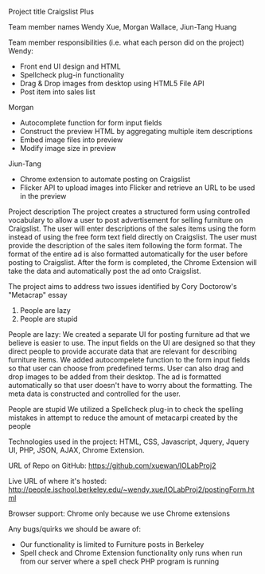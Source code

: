 Project title
Craigslist Plus

Team member names
Wendy Xue, Morgan Wallace, Jiun-Tang Huang

Team member responsibilities (i.e. what each person did on the project)
Wendy: 
- Front end UI design and HTML
- Spellcheck plug-in functionality
- Drag & Drop images from desktop using HTML5 File API
- Post item into sales list

Morgan
- Autocomplete function for form input fields
- Construct the preview HTML by aggregating multiple item descriptions
- Embed image files into preview
- Modify image size in preview

Jiun-Tang
- Chrome extension to automate posting on Craigslist
- Flicker API to upload images into Flicker and retrieve an URL to be used in the preview

Project description 
The project creates a structured form using controlled vocabulary to allow a user to post advertisement for selling furniture on Craigslist. 
The user will enter descriptions of the sales items using the form instead of using the free form text field directly on Craigslist. The user must provide the description of the sales item following the form format. The format of the entire ad is also formatted automatically for the user before posting to Craigslist. 
After the form is completed, the Chrome Extension will take the data and automatically post the ad onto Craigslist. 

The project aims to address two issues identified by Cory Doctorow's "Metacrap" essay
1. People are lazy
2. People are stupid

People are lazy: 
We created a separate UI for posting furniture ad that we believe is easier to use. The input fields on the UI are designed so that they direct people to provide accurate data that are relevant for describing furniture items. 
We added autocompelete function to the form input fields so that user can choose from predefined terms. User can also drag and drop images to be added from their desktop. The ad is formatted automatically so that user doesn't have to worry about the formatting. 
The meta data is constructed and controlled for the user. 

People are stupid
We utilized a Spellcheck plug-in to check the spelling mistakes in attempt to reduce the amount of metacarpi created by the people


Technologies used in the project: HTML, CSS, Javascript, Jquery, Jquery UI, PHP, JSON, AJAX, Chrome Extension.

URL of Repo on GitHub: https://github.com/xuewan/IOLabProj2

Live URL of where it's hosted: http://people.ischool.berkeley.edu/~wendy.xue/IOLabProj2/postingForm.html

Browser support: Chrome only because we use Chrome extensions

Any bugs/quirks we should be aware of: 
 - Our functionality is limited to Furniture posts in Berkeley
 - Spell check and Chrome Extension functionality only runs when run from our server where a spell check PHP program is running